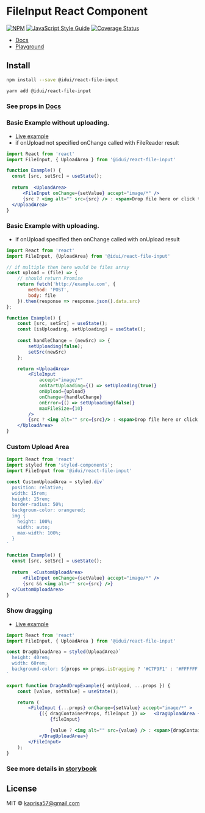 # FileInput React Component

[![NPM](https://img.shields.io/npm/v/@idui/react-file-input.svg)](https://www.npmjs.com/package/@idui/react-file-input/) [![JavaScript Style Guide](https://img.shields.io/badge/code_style-standard-brightgreen.svg)](https://standardjs.com) [![Coverage Status](https://coveralls.io/repos/github/id-ui/react-file-input/badge.svg?branch=main)](https://coveralls.io/github/id-ui/react-file-input?branch=main)

- [Docs](https://id-ui.github.io/react-file-input/?path=/docs/fileinput--playground)
- [Playground](https://id-ui.github.io/react-file-input/?path=/story/fileinput--playground)

## Install

```bash
npm install --save @idui/react-file-input
```

```bash
yarn add @idui/react-file-input
```


### See props in [Docs](https://id-ui.github.io/react-file-input/?path=/docs/fileinput--playground)


### Basic Example without uploading.

- [Live example](https://id-ui.github.io/react-file-input/?path=/story/fileinput--image-field)
- if onUpload not specified onChange called with FileReader result

```jsx
import React from 'react'
import FileInput, { UploadArea } from '@idui/react-file-input'

function Example() {
  const [src, setSrc] = useState();
  
  return  <UploadArea>
      <FileInput onChange={setValue} accept="image/*" />
      {src ? <img alt="" src={src} /> : <span>Drop file here or click to upload</span>}
  </UploadArea>
}
```

### Basic Example with uploading.

- if onUpload specified then onChange called with onUpload result

```jsx
import React from 'react'
import FileInput, {UploadArea} from '@idui/react-file-input'

// if multiple then here would be files array
const upload = (file) => {
    // should return Promise
    return fetch('http://example.com', {
        method: 'POST',
        body: file
    }).then(response => response.json().data.src)
};

function Example() {
    const [src, setSrc] = useState();
    const [isUploading, setUploading] = useState();
    
    const handleChange = (newSrc) => {
        setUploading(false);
        setSrc(newSrc)
    };

    return <UploadArea>
        <FileInput
            accept="image/*"
            onStartUploading={() => setUploading(true)}
            onUpload={upload}
            onChange={handleChange}
            onError={() => setUploading(false)}
            maxFileSize={10}
        />
        {src ? <img alt="" src={src}/> : <span>Drop file here or click to upload</span>}
    </UploadArea>
}
```

### Custom Upload Area

```jsx
import React from 'react'
import styled from 'styled-components';
import FileInput from '@idui/react-file-input'

const CustomUploadArea = styled.div`
  position: relative;
  width: 15rem;
  height: 15rem;
  border-radius: 50%;
  backgroun-color: orangered;
  img {
    height: 100%;
    width: auto;
    max-width: 100%;
  }
`

function Example() {
  const [src, setSrc] = useState();
  
  return  <CustomUploadArea>
      <FileInput onChange={setValue} accept="image/*" />
      {src && <img alt="" src={src} />}
  </CustomUploadArea>
}
```

### Show dragging

- [Live example](https://id-ui.github.io/react-file-input/?path=/story/fileinput--drag-and-drop)

```jsx
import React from 'react'
import FileInput, { UploadArea } from '@idui/react-file-input'

const DragUploadArea = styled(UploadArea)`
  height: 40rem;
  width: 60rem;
  background-color: ${props => props.isDragging ? '#C7F9F1' : '#FFFFFF'};
`

export function DragAndDropExample({ onUpload, ...props }) {
    const [value, setValue] = useState();

    return (
        <FileInput {...props} onChange={setValue} accept="image/*" >
            {({ dragContainerProps, fileInput }) =>   <DragUploadArea {...dragContainerProps}>
                {fileInput}

                {value ? <img alt="" src={value} /> : <span>{dragContainerProps.isDragging ? 'Drop here' : 'Drop file here or click to upload'}</span>}
            </DragUploadArea>}
        </FileInput>
    );
}
```

### See more details in [storybook](https://id-ui.github.io/react-file-input/?path=/docs/fileinput--playground)

## License

MIT © [kaprisa57@gmail.com](https://github.com/id-ui)
